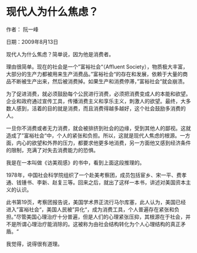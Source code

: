 # 现代人为什么焦虑？

作者： 阮一峰

日期：2009年8月13日

现代人为什么焦虑？简单说，因为他是消费者。

理由很简单。现在的社会是一个”富裕社会“（Affluent Society），物质极大丰富，大部分的生产力都被用来生产消费品。”富裕社会“的存在和发展，依赖于大量的商品不断被生产出来，然后被消费掉。如果生产和消费停滞，”富裕社会“就会崩溃。

为了促进消费，就必须鼓励每个公民进行消费，必须把消费变成人的本能和欲望。企业和政府通过宣传工具，传播消费主义和享乐主义，刺激人的欲望。最终，大多数人感到，活着的目的就是消费，而且消费得越多越好，这个社会鼓励多消费的人。

一旦你不消费或者无力消费，就会被排挤到社会的边缘，受到其他人的鄙视。这就造成了”富裕社会“中，个人的紧张和负担。所以，这就是现代人焦虑的根源。一方面，内心的欲望和外界的压力，都要求他更多地消费，另一方面他又感到经济条件的限制，充满了对失去消费能力的恐惧。

我是在一本叫做《访美观感》的书中，看到上面这段推理的。

1978年，中国社会科学院组织了一个赴美考察团，成员包括宦乡、宋一平、费孝通、钱锺书、李新、赵复三等。回来之后，就出了这样一本书，讲述对美国资本主义的认识。

此书第19页，考察团报告说，美国学术界正流行马尔库塞，此人认为，美国已经进入”富裕社会“，美国人民被”异化“，成为消费工具，个人普遍存在紧张和负担。”尽管美国心理治疗十分普遍，但是人们的心理紧张压抑，其根源在于社会，并不是所谓心理治疗能消除的。这被称为由社会结构转化为个人心理结构的真正矛盾。“

我觉得，说得很有道理。